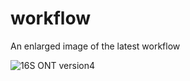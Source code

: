 # workflow
An enlarged image of the latest workflow

![16S ONT version4](https://github.com/liuweisu/16S_project/assets/127951831/fc110f86-db82-4562-abab-3a9dfb067a50)
